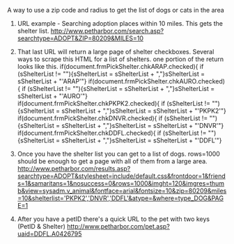 A way to use a zip code and radius to get the list of dogs or cats in the area

1) URL example - Searching adoption places within 10 miles. This gets the shelter list. http://www.petharbor.com/search.asp?searchtype=ADOPT&ZIP=80209&MILES=10

2) That last URL will return a large page of shelter checkboxes. Several ways to scrape this HTML for a list of shelters. one portion of the return looks like this. if(document.frmPickShelter.chkARAP.checked){ if (sShelterList != ""){sShelterList = sShelterList + ","}sShelterList = sShelterList + "'ARAP'"} if(document.frmPickShelter.chkAURO.checked){ if (sShelterList != ""){sShelterList = sShelterList + ","}sShelterList = sShelterList + "'AURO'"} if(document.frmPickShelter.chkPKPK2.checked){ if (sShelterList != ""){sShelterList = sShelterList + ","}sShelterList = sShelterList + "'PKPK2'"} if(document.frmPickShelter.chkDNVR.checked){ if (sShelterList != ""){sShelterList = sShelterList + ","}sShelterList = sShelterList + "'DNVR'"} if(document.frmPickShelter.chkDDFL.checked){ if (sShelterList != ""){sShelterList = sShelterList + ","}sShelterList = sShelterList + "'DDFL'"}

3) Once you have the shelter list you can get to a list of dogs. rows=1000 should be enough to get a page with all of them from a large area. http://www.petharbor.com/results.asp?searchtype=ADOPT&stylesheet=include/default.css&frontdoor=1&friends=1&samaritans=1&nosuccess=0&rows=1000&imght=120&imgres=thumb&view=sysadm.v_animal&fontface=arial&fontsize=10&zip=80209&miles=10&shelterlist='PKPK2','DNVR','DDFL'&atype=&where=type_DOG&PAGE=1

4) After you have a petID there's a quick URL to the pet with two keys (PetID & Shelter)
http://www.petharbor.com/pet.asp?uaid=DDFL.A0426795

